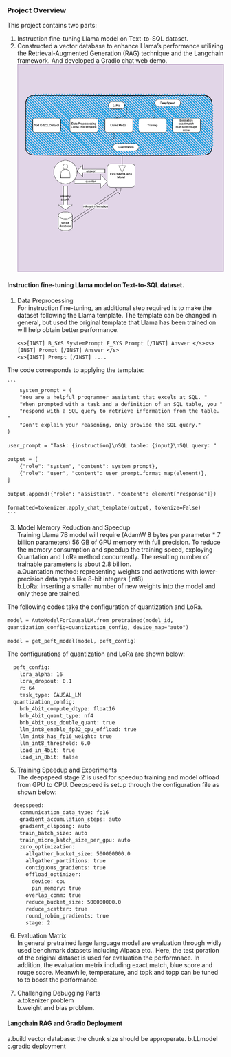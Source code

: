 ### Project Overview
This project contains two parts: 
1. Instruction fine-tuning Llama model on Text-to-SQL dataset.
2. Constructed a vector database to enhance Llama’s performance utilizing the Retrieval-Augmented Generation (RAG) technique and the Langchain framework. And developed a Gradio chat web demo.
![download model](model_overview.png)

#### Instruction fine-tuning Llama model on Text-to-SQL dataset.
1. Data Preprocessing
<br>For instruction fine-tuning, an additional step required is to make the dataset following the Llama template. The template can be changed in general, but used the original template that Llama has been trained on will help obtain better performance.

    ```
    <s>[INST] B_SYS SystemPrompt E_SYS Prompt [/INST] Answer </s><s>[INST] Prompt [/INST] Answer </s> 
    <s>[INST] Prompt [/INST] ....
    ```
    
The code corresponds to applying the template:

    ```
        system_prompt = (
        "You are a helpful programmer assistant that excels at SQL. "
        "When prompted with a task and a definition of an SQL table, you "
        "respond with a SQL query to retrieve information from the table. "
        "Don't explain your reasoning, only provide the SQL query."
    )

    user_prompt = "Task: {instruction}\nSQL table: {input}\nSQL query: "

    output = [
        {"role": "system", "content": system_prompt},
        {"role": "user", "content": user_prompt.format_map(element)},
    ]

    output.append({"role": "assistant", "content": element["response"]})
    
    formatted=tokenizer.apply_chat_template(output, tokenize=False)
    ```
    
3. Model Memory Reduction and Speedup
<br>Training Llama 7B model will require (AdamW  8 bytes per parameter * 7 billion parameters) 56 GB of GPU memory with full precision. To reduce the memory consumption and speedup the training speed, exploying Quantation and LoRa method concurrently. The resulting number of trainable parameters is about 2.8 billion.
<br> a.Quantation method: representing weights and activations with lower-precision data types like 8-bit integers (int8)
<br> b.LoRa: inserting a smaller number of new weights into the model and only these are trained.

The following codes take the configuration of quantization and LoRa. 

```
model = AutoModelForCausalLM.from_pretrained(model_id, quantization_config=quantization_config, device_map="auto")

model = get_peft_model(model, peft_config)

```

The configurations of quantization and LoRa are shown below: 

```
  peft_config:
    lora_alpha: 16
    lora_dropout: 0.1
    r: 64
    task_type: CAUSAL_LM
  quantization_config:
    bnb_4bit_compute_dtype: float16
    bnb_4bit_quant_type: nf4
    bnb_4bit_use_double_quant: true
    llm_int8_enable_fp32_cpu_offload: true
    llm_int8_has_fp16_weight: true
    llm_int8_threshold: 6.0
    load_in_4bit: true
    load_in_8bit: false
```

5. Training Speedup and Experiments
<br> The deepspeed stage 2 is used for speedup training and model offload from GPU to CPU. Deepspeed is setup through the configuration file as shown below:
```
  deepspeed:
    communication_data_type: fp16
    gradient_accumulation_steps: auto
    gradient_clipping: auto
    train_batch_size: auto
    train_micro_batch_size_per_gpu: auto
    zero_optimization:
      allgather_bucket_size: 500000000.0
      allgather_partitions: true
      contiguous_gradients: true
      offload_optimizer:
        device: cpu
        pin_memory: true
      overlap_comm: true
      reduce_bucket_size: 500000000.0
      reduce_scatter: true
      round_robin_gradients: true
      stage: 2
```

6. Evaluation Matrix
<br> In general pretrained large language model are evaluation through widly used benchmark datasets including Alpaca etc.. Here, the test poration of the original dataset is used for evaluation the performnace. In addition, the evaluation metrix including exact match, blue score and rouge score. Meanwhile, temperature, and topk and topp can be tuned to to boost the performance.

9. Challenging Debugging Parts
   <br> a.tokenizer problem
   <br> b.weight and bias problem.

#### Langchain RAG and Gradio Deployment
a.build vector database: the chunk size should be approperate.
b.LLmodel
c.gradio deployment
